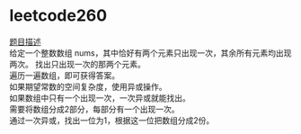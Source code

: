 # leetcode260
[题目描述](https://leetcode-cn.com/problems/single-number-iii/)
<br>
给定一个整数数组 nums，其中恰好有两个元素只出现一次，其余所有元素均出现两次。 找出只出现一次的那两个元素。
<br>
遍历一遍数组，即可获得答案。
<br>
如果期望常数的空间复杂度，使用异或操作。
<br>
如果数组中只有一个出现一次，一次异或就能找出。
<br>
需要将数组分成2部分，每部分有一个出现一次。
<br>
通过一次异或，找出一位为1，根据这一位把数组分成2份。
